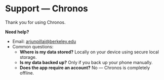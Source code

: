 # Support — Chronos

Thank you for using Chronos.

**Need help?**
- Email: arjunpillai@berkeley.edu  
- Common questions:
  - **Where is my data stored?** Locally on your device using secure local storage.
  - **Is my data backed up?** Only if you back up your phone manually.
  - **Does the app require an account?** No — Chronos is completely offline.

